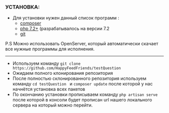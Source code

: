 ### УСТАНОВКА:
+ Для установки нужен данный список программ : 
    + [composer](https://getcomposer.org/)
    + [php 7.2+](https://www.php.net/downloads) (разрабатывалось на версии 7.2
    + [git](https://git-scm.com/)

P.S Можно использовать OpenServer, который автоматически скачает все нужные программы для исполнения.
____

- Используем команду ```git clone https://github.com/HappyFeedFriends/testQuestion```
- Ожидаем полного клонирования репозитория
- После полностью склонированного репозитория используем команду ```cd testQuestion ``` и ``` composer update ``` после которой у нас начнётся установка всех пакетов
- По окончанию установки прописываем команду ```php artisan serve``` после которой в консоли будет прописан url нашего локального сервера на который можно перейти.

